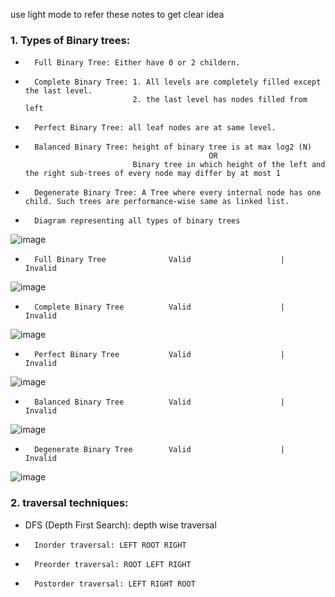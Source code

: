 use light mode to refer these notes to get clear idea
### 1. Types of Binary trees:
*       Full Binary Tree: Either have 0 or 2 childern. 
*       Complete Binary Tree: 1. All levels are completely filled except the last level.
                              2. the last level has nodes filled from left 
*       Perfect Binary Tree: all leaf nodes are at same level.
*       Balanced Binary Tree: height of binary tree is at max log2 (N) 
                                               OR 
                              Binary tree in which height of the left and the right sub-trees of every node may differ by at most 1
*       Degenerate Binary Tree: A Tree where every internal node has one child. Such trees are performance-wise same as linked list. 
*       Diagram representing all types of binary trees
![image](https://miro.medium.com/max/6300/1*CMGFtehu01ZEBgzHG71sMg.png) 
*       Full Binary Tree              Valid                    |              Invalid
![image](https://user-images.githubusercontent.com/77919644/131466141-4b1b6ee4-aabd-49ed-8fa5-eb70e84969a6.png)
*       Complete Binary Tree          Valid                    |              Invalid
![image](https://user-images.githubusercontent.com/77919644/131466491-284ae394-317c-4a80-9251-c09eac8b9712.png)
*       Perfect Binary Tree           Valid                    |              Invalid
![image](https://user-images.githubusercontent.com/77919644/131467335-e341bd0e-1296-4726-a3cf-8b3d33873679.png)
*       Balanced Binary Tree          Valid                    |              Invalid
![image](https://user-images.githubusercontent.com/77919644/131468495-070bc59b-ca16-46cd-b88e-84f8ab6308ef.png)
*       Degenerate Binary Tree        Valid                    |              Invalid
![image](https://user-images.githubusercontent.com/77919644/131468712-b981393e-7682-438f-a7bf-60cb15be2c88.png)

### 2. traversal techniques:
* DFS (Depth First Search): depth wise traversal
*       Inorder traversal: LEFT ROOT RIGHT
*       Preorder traversal: ROOT LEFT RIGHT
*       Postorder traversal: LEFT RIGHT ROOT   
